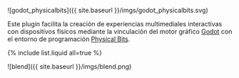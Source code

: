 
![godot_physicalbits]({{ site.baseurl }}/imgs/godot_physicalbits.svg)

Este plugin facilita la creación de experiencias multimediales interactivas con dispositivos físicos mediante la vinculación del motor gráfico [Godot](https://godotengine.org/) con el entorno de programación [Physical Bits](https://gira.github.io/PhysicalBits/).

{% include list.liquid all=true %}

![blend]({{ site.baseurl }}/imgs/blend.png)
